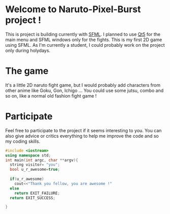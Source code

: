 # Welcome to Naruto-Pixel-Burst project !

This is project is building currently with [SFML](https://www.sfml-dev.org). I planned to use [Qt5](https://www.qt.io/) for the main menu and SFML windows only for the fights.
This is my first 2D game using SFML. As I'm currently a student, I could probably work on the project only during holydays.

# The game

It's a little 2D naruto fight game, but I would probably add characters from other anime like Goku, Gon, Ichigo ... 
You could use some jutsu, combo and so on, like a normal old fashion fight game !

# Participate 

Feel free to participate to the project if it seems interesting to you.
You can also give advice or critics everything to help me improve the code and so my coding skills.

```cpp
#include <iostream>
using namespace std;
int main(int argc, char **argv){
  string visitor= "you";
  bool u_r_awesome=true;
  
  if(u_r_awesome)
    cout<<"Thank you fellow, you are awesome !"
  else
    return EXIT_FAILURE;
  return EXIT_SUCCESS;

}
```

